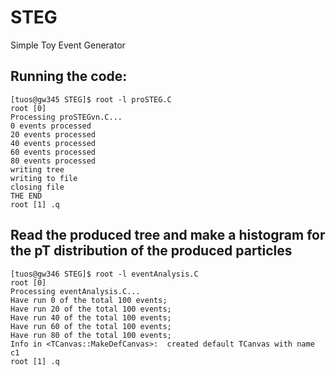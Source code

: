 # STEG

 Simple Toy Event Generator

## Running the code:

```
[tuos@gw345 STEG]$ root -l proSTEG.C 
root [0] 
Processing proSTEGvn.C...
0 events processed
20 events processed
40 events processed
60 events processed
80 events processed
writing tree
writing to file
closing file
THE END
root [1] .q
```

## Read the produced tree and make a histogram for the pT distribution of the produced particles

```
[tuos@gw346 STEG]$ root -l eventAnalysis.C 
root [0] 
Processing eventAnalysis.C...
Have run 0 of the total 100 events; 
Have run 20 of the total 100 events; 
Have run 40 of the total 100 events; 
Have run 60 of the total 100 events; 
Have run 80 of the total 100 events; 
Info in <TCanvas::MakeDefCanvas>:  created default TCanvas with name c1
root [1] .q
```



